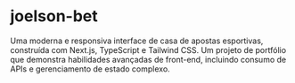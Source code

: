 # joelson-bet
Uma moderna e responsiva interface de casa de apostas esportivas, construída com Next.js, TypeScript e Tailwind CSS. Um projeto de portfólio que demonstra habilidades avançadas de front-end, incluindo consumo de APIs e gerenciamento de estado complexo.
